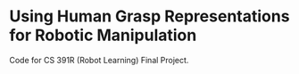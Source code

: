 # Using Human Grasp Representations for Robotic Manipulation

Code for CS 391R (Robot Learning) Final Project. 
